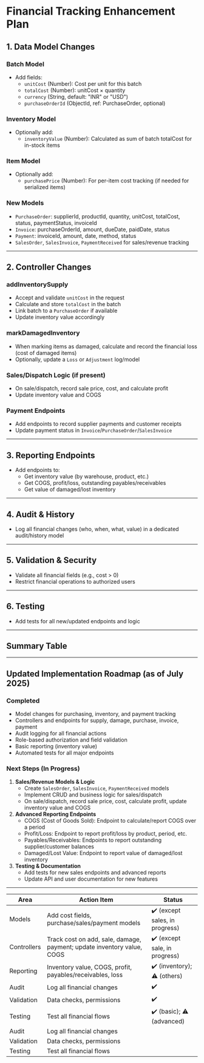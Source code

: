 # Financial Tracking Enhancement Plan

## 1. Data Model Changes

### Batch Model

- Add fields:
  - `unitCost` (Number): Cost per unit for this batch
  - `totalCost` (Number): unitCost × quantity
  - `currency` (String, default: "INR" or "USD")
  - `purchaseOrderId` (ObjectId, ref: PurchaseOrder, optional)

### Inventory Model

- Optionally add:
  - `inventoryValue` (Number): Calculated as sum of batch totalCost for in-stock items

### Item Model

- Optionally add:
  - `purchasePrice` (Number): For per-item cost tracking (if needed for serialized items)

### New Models

- `PurchaseOrder`: supplierId, productId, quantity, unitCost, totalCost, status, paymentStatus, invoiceId
- `Invoice`: purchaseOrderId, amount, dueDate, paidDate, status
- `Payment`: invoiceId, amount, date, method, status
- `SalesOrder`, `SalesInvoice`, `PaymentReceived` for sales/revenue tracking

---

## 2. Controller Changes

### addInventorySupply

- Accept and validate `unitCost` in the request
- Calculate and store `totalCost` in the batch
- Link batch to a `PurchaseOrder` if available
- Update inventory value accordingly

### markDamagedInventory

- When marking items as damaged, calculate and record the financial loss (cost of damaged items)
- Optionally, update a `Loss` or `Adjustment` log/model

### Sales/Dispatch Logic (if present)

- On sale/dispatch, record sale price, cost, and calculate profit
- Update inventory value and COGS

### Payment Endpoints

- Add endpoints to record supplier payments and customer receipts
- Update payment status in `Invoice`/`PurchaseOrder`/`SalesInvoice`

---

## 3. Reporting Endpoints

- Add endpoints to:
  - Get inventory value (by warehouse, product, etc.)
  - Get COGS, profit/loss, outstanding payables/receivables
  - Get value of damaged/lost inventory

---

## 4. Audit & History

- Log all financial changes (who, when, what, value) in a dedicated audit/history model

---

## 5. Validation & Security

- Validate all financial fields (e.g., cost > 0)
- Restrict financial operations to authorized users

---

## 6. Testing

- Add tests for all new/updated endpoints and logic

---

## Summary Table

---

## Updated Implementation Roadmap (as of July 2025)

### Completed

- Model changes for purchasing, inventory, and payment tracking
- Controllers and endpoints for supply, damage, purchase, invoice, payment
- Audit logging for all financial actions
- Role-based authorization and field validation
- Basic reporting (inventory value)
- Automated tests for all major endpoints

### Next Steps (In Progress)

1. **Sales/Revenue Models & Logic**
   - Create `SalesOrder`, `SalesInvoice`, `PaymentReceived` models
   - Implement CRUD and business logic for sales/dispatch
   - On sale/dispatch, record sale price, cost, calculate profit, update inventory value and COGS
2. **Advanced Reporting Endpoints**
   - COGS (Cost of Goods Sold): Endpoint to calculate/report COGS over a period
   - Profit/Loss: Endpoint to report profit/loss by product, period, etc.
   - Payables/Receivables: Endpoints to report outstanding supplier/customer balances
   - Damaged/Lost Value: Endpoint to report value of damaged/lost inventory
3. **Testing & Documentation**
   - Add tests for new sales endpoints and advanced reports
   - Update API and user documentation for new features

---

| Area        | Action Item                                                            | Status                         |
| ----------- | ---------------------------------------------------------------------- | ------------------------------ |
| Models      | Add cost fields, purchase/sales/payment models                         | ✔️ (except sales, in progress) |
| Controllers | Track cost on add, sale, damage, payment; update inventory value, COGS | ✔️ (except sale, in progress)  |
| Reporting   | Inventory value, COGS, profit, payables/receivables, loss              | ✔️ (inventory); ⚠️ (others)    |
| Audit       | Log all financial changes                                              | ✔️                             |
| Validation  | Data checks, permissions                                               | ✔️                             |
| Testing     | Test all financial flows                                               | ✔️ (basic); ⚠️ (advanced)      |
| Audit       | Log all financial changes                                              |
| Validation  | Data checks, permissions                                               |
| Testing     | Test all financial flows                                               |
